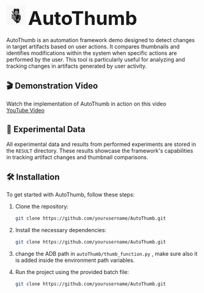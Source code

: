 # <img src="./mdsrc/logo.webp" alt="Your Icon" width="50" height="50" style=""> <span style="font-size: 50px;">AutoThumb</span>

AutoThumb is an automation framework demo designed to detect changes in target artifacts based on user actions. It compares thumbnails and identifies modifications within the system when specific actions are performed by the user. This tool is particularly useful for analyzing and tracking changes in artifacts generated by user activity.

## 🎬 Demonstration Video
Watch the implementation of AutoThumb in action on this video  
[YouTube Video](https://www.youtube.com/watch?v=y-ETaoWjfdQ)

## 📂 Experimental Data
All experimental data and results from performed experiments are stored in the `RESULT` directory. These results showcase the framework's capabilities in tracking artifact changes and thumbnail comparisons. 

## 🛠️ Installation

To get started with AutoThumb, follow these steps:

1. Clone the repository:
   ```bash
   git clone https://github.com/yourusername/AutoThumb.git
   ```
2. Install the necessary dependencies:
   ```bash
   git clone https://github.com/yourusername/AutoThumb.git
   ```
3. change the ADB path in `autoThumb/thumb_function.py` , make sure also it is added inside the environment path variables.  
   
4. Run the project using the provided batch file:
   ```bash
   git clone https://github.com/yourusername/AutoThumb.git
   ```